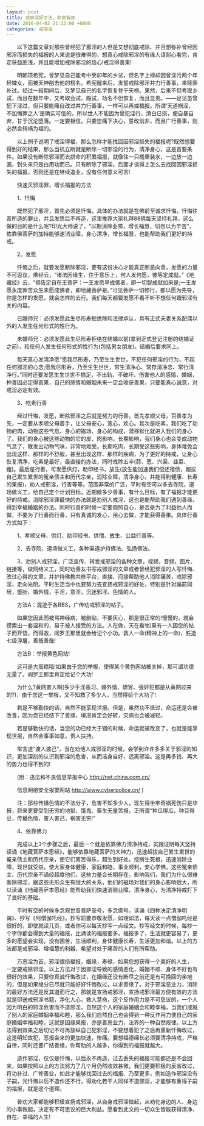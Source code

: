 ```yaml
---
layout: post
title: 戒邪淫好方法，非常有效
date: 2016-04-02 21:13:00 +0800
categories: 戒邪淫
---
```


　　以下这篇文章对那些曾经犯了邪淫的人但是又想彻底戒除、并且想弥补曾经因邪淫而损失的福报的人来说是很难得的，想真心戒除邪淫的有缘人请耐心看完，肯定获益匪浅，并且能增加戒除邪淫的信心!戒淫得善果!
　　明朝项希宪，曾梦见自己能考中癸卯年的乡试，但名字上榜却因曾淫污两个年轻婢女，而被天神削去他的榜名。希宪醒来后，发誓戒除邪淫并力行善事，来赎罪补过。经过一段期间后，又梦见自己的名字恢复登于天榜。果然，后来不但考取乡试，而且在数年中，又考取会试、殿试，功名不但恢复，而且显贵。——足见虽曾犯下淫过，但只要能痛自改过并力行善事，一样可以再或福报。所谓‘天道祸淫，不加悔罪之人’是确实可信的，所以世人不能因为曾犯淫行，清白已损，便自暴自弃，甘于沉沦堕落。一定要相信，只要您痛下决心，誓改前非，而且广行善事，则必然会转祸为福的。
　　以上例子说明了戒淫得福，那么怎样才能找回因邪淫损失的福报呢?既然想要得到好的结果，那么当机立断就是断除一切邪淫的行为，清净身心，这是首要条件。如果没有断除邪淫而去拼命的积累福报，就像往一只桶里装水，一边放一边漏，到头来只是白用功而已。只有断除了邪淫，后面才谈得上怎么去找回因邪淫损失的福报，否则还是在继续造业，没有任何意义可言!
　　快速灭邪淫罪，增长福报的方法
　　1、忏悔
　　既然犯了邪淫，首先必须是忏悔，具体的办法就是在佛前至诚求忏悔，忏悔往昔所造的罪业，并且发愿后不再造，这里推荐大家礼拜88佛每天坚持礼拜，这么做的目的是什么呢?印光大师说了，“以期消除业障，增长福慧，切勿以为辛苦”。依靠佛菩萨的加持能够速消业障，身心清净，增长福慧，也能帮助我们更好的持戒。
　　2、发愿
　　忏悔之后，就要发愿断除邪淫，要有这份决心才能真正断恶向善，发愿的力量不可思议，佛经云，“诸法因缘生，住于意乐上，何人发何愿，彼等定成就。”《地藏经》云，“佛告定自在王菩萨：一王发愿早成佛者，即一切智成就如来是;一王发愿永度罪苦众生未愿成佛者，即地藏菩萨是。”可见菩萨一切修行，都以愿为先导，你是怎样的发愿，就会怎样的去行。我们每天都要发愿不看不听不想任何跟邪淫有关的内容。
　　已婚师兄：必须发愿此生尽形寿拒绝除和法律承认，具有正式夫妻关系配偶以外的人发生任何形式的性行为。
　　未婚师兄：必须发愿此生尽形寿拒绝在结婚以前(拿到正式登记注册的结婚证之前)，和任何人发生任何形式的性行为(包括男女朋友)。结婚后要求同上。
　　每天真心发清净愿“愿我尽形寿，乃至生生世世，不犯任何邪淫的行为，不起任何邪淫的心念;愿我尽形寿，乃至生生世世，常生清净心、常存清净念、常行清净行。”同时还要发愿生生世世不插足，不出轨、不破坏、伤害他人的感情，婚姻，种善因必定得善果，自己的感情和婚姻未来一定会收获善果，只要能真心诚意，对戒淫必定有效。
　　3、吃素行善
　　经过忏悔，发愿，断除邪淫之后就是努力的行善。首先孝顺父母，百善孝为先，一定要从孝顺父母着手，让父母安心，宽心，欢心。其次是吃素，我们吃了动物的肉，动物这些气息、身心的磁场、身心的构成，潜移默化就进入我们的身心了。我们的身心被这些动物的它的皮、肉影响，长期影响，我们身心也会变成动物气息了，散发出动物气味，非常地难受。长期吃肉，长期受这些影响，身体难免会出现这样、那样的不舒服，甚至出现这样、那样的疾病，为了更好的持戒，让身心恢复清净，吃素是最好，最直接的办法，同时戒除五辛(蒜、葱、兴渠、韭菜、薤)。最后是行善，可发愿供灯，助印经书，放生(放生能加速我们偿还宿债，超拔自己累生累世的冤亲债主和历代宗亲，消除业障，清净身心，并能得到健康、长寿的果报)，劝人戒邪淫，行善等等。范围非常的广泛，平时有空可以多去寺院，道场做义工，给自己定个计划目标，近期做多少善事，有什么目标，有了福报才能更好的持戒。消除邪淫罪最快的办法就是劝别人戒淫，这也是能帮助我们遇到善缘、得到幸福婚姻的办法。同时行善的时候一定要观照自心，是否是为了利益他人而做，不要为了行善而行善，只有真诚的发心，用心去做，才能获得善果。具体行善方式如下：
　　1、孝顺父母、供灯、助印经书、供僧、放生、公益行善等。
　　2、去寺院、道场做义工，各种渠道护持佛法、弘扬佛法。
　　3、劝别人戒邪淫，广泛宣传、转发戒邪淫的各种文章，视频，音频，图片、链接等，做网络义工，同时劝善友书写戒邪淫的文章或者曾经犯邪淫的人写忏悔、改过心得的文章，并护持佛教共修平台，直接、间接帮助他人消除痛苦，戒除邪淫，走向光明。平时生活当中也要努力去宣扬戒邪淫的好处，特别是针对婚前同居，堕胎、婚外情，手淫，意淫，沉迷邪淫、色情的人。
　　方法A：混迹于各BBS，广传劝戒邪淫的帖子。
　　如果您因此而被骂神经病，被删贴，不要灰心，那是很正常的!慢慢的，就会摸索出一套温和的，易于被人接受的方法。人在做，天在看!如果有一人因您的帖子而开悟，而得救，阎罗王那里就会给记个小功。救人一命(精神上的一命)，胜造七级浮屠，善哉善哉!
　　方法B：举报黄色网站!
　　这可是大蛋糕哦!如果由于您的举报，使得某个黄色网站被关掉，那可谓功德无量了。阎罗王那里肯定给记个大功!
　　为什么?黄网害人啊(多少手淫恶习、婚外情、嫖客、强奸犯都是从黄网过来的?)，由于您这一举报，又不知救了多少人，当然得给个大功了!
　　若是不够勤快的话，自然不能享现世报。但是，虽然功不抵过，命运还是会被改善，因为您已经结下了善缘，境况肯定会好转，灾病也会被减轻。
　　若是够勤快的话，当您的功已经大于错的时候，命运就被改变了，也就是能享现世报，自然会事事如意，贵人扶持。
　　常言道“渡人渡己”，当在劝他人戒邪淫的时候，会学到许许多多关于邪淫的知识，更加深刻的认识到邪淫的危害，从而洁身自好，远离邪淫。这是再多钱、再大的势力也得不到的!
　　(附：违法和不良信息举报中心 http://net.china.com.cn/
　　信息网络安全报警网站 http://www.cyberpolice.cn/ )
　　注：那些传播色情的不法分子，危害不知多少人，现生得坐牢奇祸死伤只是华报，将来更要受到无穷的地狱、饿鬼、畜生无量苦报，正所谓“种瓜得瓜，种豆得豆，传播色情，害人害己，祸害无穷!”
　　4、依靠佛力
　　完成以上3个步骤之后，最后一个就是依靠佛力清净持戒，实践证明每天坚持读诵《地藏菩萨本愿经》，能够依靠地藏菩萨的大神力，迅速超拔自己累生累世的冤亲债主和历代宗亲，使它们离苦得乐，超生到好处。挖断生死根，迅速消除业障，现世就受益，使大家身体健康，家庭和睦，事业顺利，安心学佛。这些冤亲债主、历代宗亲不诵经超度他们，这些力量会长期存在，影响我们，我们为什么很难断除邪淫，跟这些无形众生有很大的关系，他们的磁场对我们的身心影响很大，所以读诵《地藏菩萨本愿经》能帮助我们快速消除业障，清净身心，为清净持戒打下了良好的基础。
　　平时有空的时候多念观世音菩萨圣号，多念佛号，读诵《四种决定清净明诲》、抄写《阿僧伽吒经》。抄写前要恭敬发愿，如理如法，每天读一点僧伽吒经是很好的，即使就读几页，或者你可以每天抄写一点经文。抄写经文的时候，每抄一个字你都会得到大量的福报，比诵读的福报要多。福报多了，生活就更容易了，更多的愿望会实现，没有困苦，生活顺利，身体健康长寿，生活更加和谐。以上的方法都是戒邪淫、增福慧的利器，希望对处于痛苦的人们有所帮助。
　　万恶淫为首，邪淫很损福报，姻缘，寿禄，如果您想获得一个美好的人生， 一定要戒除邪淫。以上方法对于因邪淫导致的感情恶化，婚姻不顺、身体不好也有很好的效果，只要你真诚忏悔改过，在姻缘还没有断尽之前还是有可挽回的余地的，但是如果缘分已尽就只能好好忏悔改过，以求善缘了。对于邪淫恶业力，消除的最好方法还是反其道而行之，那就是宣扬戒邪淫，宣扬戒邪淫最方便有效的方法就是印送戒邪淫书籍，净化人心，救人慧命，这个反作用力是不可思议的，一个人因为明白的邪淫危害而不造邪淫，自然这个人的家庭婚姻会和睦幸福，当我们成就了别人的家庭婚姻幸福和睦，那么我们自然自己也会得到一种反作用力使自己的家庭婚姻幸福和睦，这就是因缘果报，亦是善恶业力，法界的一种自然规律。以上方法得到效果之后切记不可再放纵自己犯邪淫，不要想着犯了之后再重新忏悔改过，这是明知故犯，恶报会来的更加快速，惨痛。要想福德绵长必须要清净持戒，严格自律，同时还要广结善缘，你帮助的人越多，你得到的福报就越大。
　　造作邪淫，仅仅是忏悔，以后永不再造，过去丢失的福报可能都还是不会回来，如果按照以上的方法努力了几个月仍然收效甚微，我们更要积极的反省改过，将功补过、广修善业，如此才能够找回过去的福报、乃至更多，例如造作邪淫没有子嗣，光忏悔以后不造作还不行，得劝化若干人同样不造邪淫，才能够有重得子嗣的福报，就是这个道理。
　　普劝大家都能够积极宣扬戒邪淫，从自身戒邪淫做起，从劝化身边的人、身边的小事做起，决定有不可思议的巨大利益。愿看到此文的一切众生皆能获得清净、自在、幸福的人生!